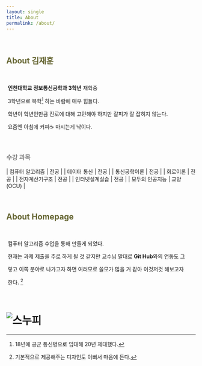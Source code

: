 ```yaml
---
layout: single
title: About 
permalink: /about/
---
```


<br>

## <span style="color: #666633">About 김재훈</span>

<br>

​	**인천대학교 정보통신공학과  3학년** 재학중

​	3학년으로 복학[^1] 하는 바람에 매우 힘들다.

​	학년이 학년인만큼 진로에 대해 고민해야 하지만 갈피가 잘 잡히지 않는다.

​	요즘엔 아침에 커피☕ 마시는게 낙이다.

<br>

### <span style="color: grey">수강 과목</span>

| 컴퓨터 알고리즘 |    전공   |
| 데이터 통신     |    전공   |
| 통신공학이론    |    전공   |
| 회로이론        |    전공   |
| 전자계산기구조  |    전공   |
| 인터넷설계실습  |    전공   |
| 모두의 인공지능 | 교양(OCU) |

​	<br>

## <span style="color: #666633">About Homepage</span>

​	<br>

​	컴퓨터 알고리즘 수업을 통해 만들게 되었다.

​	현재는 과제 제출을 주로 하게 될 것 같지만 교수님 말대로 **Git Hub**와의 연동도 그  

​	렇고 이쪽 분야로 나가고자 하면 여러모로 쓸모가 많을 거 같아 이것저것 해보고자     

​	한다. [^2]

<br>

# ![스누피](http://getwallpapers.com/wallpaper/full/0/2/5/989857-snoopy-backgrounds-1920x1080-ipad-pro.jpg "Favorite Character") #

[^1]: 18년에 공군 통신병으로 입대해 20년 제대했다.
[^2]: 기본적으로 제공해주는 디자인도 이뻐서 마음에 든다.



